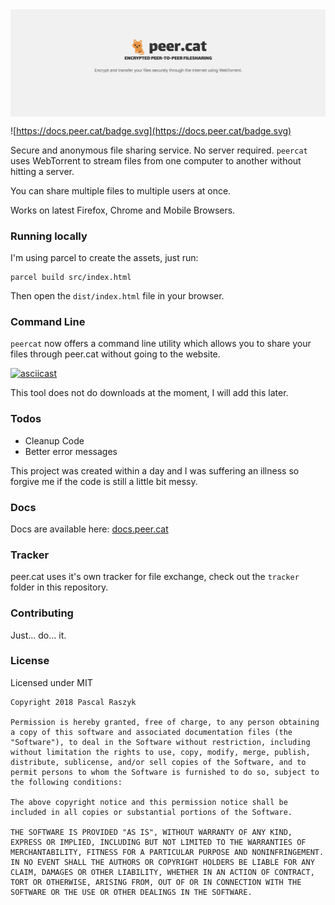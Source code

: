 <img align="center" src="https://raw.githubusercontent.com/posixpascal/peer.cat/master/screen_1.png" alt="peer.cat">

![https://docs.peer.cat/badge.svg](https://docs.peer.cat/badge.svg)

Secure and anonymous file sharing service. No server required.
`peercat` uses WebTorrent to stream files from one computer to another without hitting a server.

You can share multiple files to multiple users at once.

Works on latest Firefox, Chrome and Mobile Browsers.

### Running locally

I'm using parcel to create the assets, just run:

```
parcel build src/index.html
```

Then open the `dist/index.html` file in your browser.

### Command Line

`peercat` now offers a command line utility which allows you to share your files through peer.cat without going to the website.

[![asciicast](https://asciinema.org/a/ct09aD5BF8o3D8RH6Da5VUuzU.png)](https://asciinema.org/a/ct09aD5BF8o3D8RH6Da5VUuzU)

This tool does not do downloads at the moment, I will add this later.

### Todos

- Cleanup Code
- Better error messages

This project was created within a day and I was suffering an illness so forgive me if the code is still a little bit messy.

### Docs

Docs are available here: [docs.peer.cat](https://docs.peer.cat)


### Tracker

peer.cat uses it's own tracker for file exchange, check out the `tracker` folder in this repository.

### Contributing

Just... do... it. 


### License

Licensed under MIT

```
Copyright 2018 Pascal Raszyk

Permission is hereby granted, free of charge, to any person obtaining a copy of this software and associated documentation files (the "Software"), to deal in the Software without restriction, including without limitation the rights to use, copy, modify, merge, publish, distribute, sublicense, and/or sell copies of the Software, and to permit persons to whom the Software is furnished to do so, subject to the following conditions:

The above copyright notice and this permission notice shall be included in all copies or substantial portions of the Software.

THE SOFTWARE IS PROVIDED "AS IS", WITHOUT WARRANTY OF ANY KIND, EXPRESS OR IMPLIED, INCLUDING BUT NOT LIMITED TO THE WARRANTIES OF MERCHANTABILITY, FITNESS FOR A PARTICULAR PURPOSE AND NONINFRINGEMENT. IN NO EVENT SHALL THE AUTHORS OR COPYRIGHT HOLDERS BE LIABLE FOR ANY CLAIM, DAMAGES OR OTHER LIABILITY, WHETHER IN AN ACTION OF CONTRACT, TORT OR OTHERWISE, ARISING FROM, OUT OF OR IN CONNECTION WITH THE SOFTWARE OR THE USE OR OTHER DEALINGS IN THE SOFTWARE.
```











